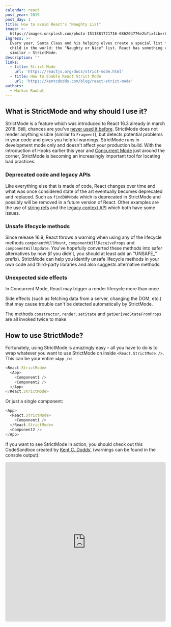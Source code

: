 ```yaml
---
calendar: react
post_year: 2019
post_day: 1
title: How to avoid React's "Naughty List"
image: >-
  https://images.unsplash.com/photo-1511881721716-686204776e2b?ixlib=rb-1.2.1&auto=format&fit=crop&w=1400&q=80
ingress: >-
  Every year, Santa Claus and his helping elves create a special list for every
  child in the world: the "Naughty or Nice" list. React has something very
  similar – StrictMode.
description: ''
links:
  - title: Strict Mode
    url: 'https://reactjs.org/docs/strict-mode.html'
  - title: How to Enable React Strict Mode
    url: 'https://kentcdodds.com/blog/react-strict-mode'
authors:
  - Markus Rauhut
---
```

## What is StrictMode and why should I use it?

StrictMode is a feature which was introduced to React 16.3 already in march 2018. Still, chances are you've [never used it before](https://twitter.com/sebmarkbage/status/1177593546087395328). StrictMode does not render anything visible (similar to `Fragment`), but detects potential problems in your code and gives you helpful warnings. StrictMode runs in development mode only and doesn't affect your production build. With the introduction of Hooks earlier this year and [Concurrent Mode](https://reactjs.org/docs/concurrent-mode-intro.html) just around the corner, StrictMode is becoming an increasingly important tool for locating bad practices.

### Deprecated code and legacy APIs

Like everything else that is made of code, React changes over time and what was once considered state of the art eventually becomes deprecated and replaced. Such as `findDOMNode` which is deprecated in StrictMode and possibly will be removed in a future version of React. Other examples are the use of [string refs](https://reactjs.org/docs/refs-and-the-dom.html#legacy-api-string-refs) and the [legacy context API](https://reactjs.org/docs/legacy-context.html) which both have some issues.

### Unsafe lifecycle methods

Since release 16.9, React throws a warning when using any of the lifecycle methods `componentWillMount`, `componentWillReceiveProps` and `componentWillUpdate`. You've hopefully converted these methods into safer alternatives by now (if you didn't, you should at least add an "UNSAFE_" prefix). StrictMode can help you identify unsafe lifecycle methods in your own code and third-party libraries and also suggests alternative methods.

### Unexpected side effects

In Concurrent Mode, React may trigger a render lifecycle more than once 


Side effects (such as fetching data from a server, changing the DOM, etc.) that may cause trouble can't be detected automatically by StrictMode.


The methods `constructor`, `render`, `setState` and `getDerivedStateFromProps` are all invoked twice to make  



## How to use StrictMode?

Fortunately, using StrictMode is amazingly easy – all you have to do is to wrap whatever you want to use StrictMode on inside `<React.StrictMode />`. This can be your entire `<App />`:

```javascript 
<React.StrictMode>
  <App>
    <Component1 />
    <Component2 />
  </App>
</React.StrictMode>
```

Or just a single component:

```javascript
<App>
  <React.StrictMode>
    <Component1 />
  </React.StrictMode>
  <Component2 />
</App>
```

If you want to see StrictMode in action, you should check out this CodeSandbox created by [Kent C. Dodds'](https://twitter.com/kentcdodds) (warnings can be found in the console output):

<iframe
     src="https://codesandbox.io/embed/y01q7vmpnz?autoresize=1&expanddevtools=1&fontsize=14&hidenavigation=1"
     style="width:100%; height:500px; border:0; border-radius: 4px; overflow:hidden;"
     title="React Codesandbox"
     allow="geolocation; microphone; camera; midi; vr; accelerometer; gyroscope; payment; ambient-light-sensor; encrypted-media; usb"
     sandbox="allow-modals allow-forms allow-popups allow-scripts allow-same-origin"
   ></iframe>
